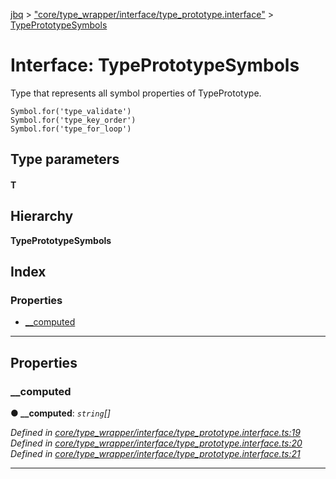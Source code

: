 [jbq](../README.md) > ["core/type_wrapper/interface/type_prototype.interface"](../modules/_core_type_wrapper_interface_type_prototype_interface_.md) > [TypePrototypeSymbols](../interfaces/_core_type_wrapper_interface_type_prototype_interface_.typeprototypesymbols.md)

# Interface: TypePrototypeSymbols

Type that represents all symbol properties of TypePrototype.

```
Symbol.for('type_validate')
Symbol.for('type_key_order')
Symbol.for('type_for_loop')
```

## Type parameters
#### T 
## Hierarchy

**TypePrototypeSymbols**

## Index

### Properties

* [__computed](_core_type_wrapper_interface_type_prototype_interface_.typeprototypesymbols.md#__computed)

---

## Properties

<a id="__computed"></a>

###  __computed

**● __computed**: *`string`[]*

*Defined in [core/type_wrapper/interface/type_prototype.interface.ts:19](https://github.com/krnik/vjs-validator/blob/6a6427a/src/core/type_wrapper/interface/type_prototype.interface.ts#L19)*
*Defined in [core/type_wrapper/interface/type_prototype.interface.ts:20](https://github.com/krnik/vjs-validator/blob/6a6427a/src/core/type_wrapper/interface/type_prototype.interface.ts#L20)*
*Defined in [core/type_wrapper/interface/type_prototype.interface.ts:21](https://github.com/krnik/vjs-validator/blob/6a6427a/src/core/type_wrapper/interface/type_prototype.interface.ts#L21)*

___

